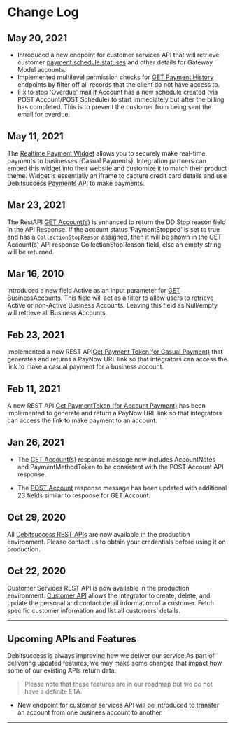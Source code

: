 # Change Log

## May 20, 2021 

* Introduced a new endpoint for customer services API that will retrieve customer [payment schedule statuses](https://debitsuccess.stoplight.io/docs/debitsuccess-api/CustomerServicesApi.yaml/paths/~1businesses~1%7BbusinessID%7D~1paymentstatuses/get) and other details for Gateway Model accounts.
* Implemented multilevel permission checks for [GET Payment History](https://debitsuccess.stoplight.io/docs/debitsuccess-api/CustomerServicesApi.yaml/paths/~1payments/get) endpoints by filter off all records that the client do not have access to.
* Fix to stop 'Overdue' mail if Account has a new schedule created (via POST Account/POST Schedule) to start immediately but after the billing has completed. This is to prevent the customer from being sent the email for overdue.

## May 11, 2021

The [Realtime Payment Widget](https://debitsuccess.stoplight.io/docs/debitsuccess-api/docs/Widgets/Real-time-payment-widget.md) allows you to securely make real-time payments to businesses (Casual Payments). Integration partners can embed this widget into their website and customize it to match their product theme. Widget is essentially an iframe to capture credit card details and use Debitsuccess [Payments API](https://debitsuccess.stoplight.io/docs/debitsuccess-api/PaymentsAPI.v1.json) to make payments. 

##  Mar 23, 2021
The RestAPI [GET Account(s)](https://debitsuccess.stoplight.io/docs/debitsuccess-api/CustomerServicesApi.yaml/paths/~1accounts/get) is enhanced to return the DD Stop reason field in the API Response. If the account status ‘PaymentStopped’ is set to true and has a `CollectionStopReason` assigned, then it will be shown in the GET Account(s) API response CollectionStopReason field, else an empty string will be returned.

## Mar 16, 2010

Introduced a new field Active as an input parameter for [GET BusinessAccounts](https://debitsuccess.stoplight.io/docs/debitsuccess-api/CustomerServicesApi.yaml/paths/~1businessAccounts/get). This field will act as a filter to allow users to retrieve Active or non-Active Business Accounts. Leaving this field as Null/empty will retrieve all Business Accounts.

## Feb 23, 2021
Implemented a new REST API[Get Payment Token(for Casual Payment)](https://debitsuccess.stoplight.io/docs/debitsuccess-api/CustomerServicesApi.yaml/paths/~1businessAccounts~1%7BbusinessAccountId%7D~1paymentTokens/post) that generates and returns a PayNow URL link so that integrators can access the link to make a casual payment for a business account.


## Feb 11, 2021
A new REST API [Get PaymentToken (for Account Payment)](https://debitsuccess.stoplight.io/docs/debitsuccess-api/CustomerServicesApi.yaml/paths/~1accounts~1%7BaccountId%7D~1paymentTokens/post) has been implemented to generate and return a PayNow URL link so that integrators can access the link to make payment to an account.


## Jan 26, 2021

* The [GET Account(s)](https://debitsuccess.stoplight.io/docs/debitsuccess-api/CustomerServicesApi.yaml/paths/~1accounts/get) response message now includes AccountNotes and PaymentMethodToken to be consistent with the POST Account API response.


* The [POST Account](https://debitsuccess.stoplight.io/docs/debitsuccess-api/CustomerServicesApi.yaml/paths/~1accounts/post) response message has been updated with additional 23 fields similar to response for GET Account.



## Oct 29, 2020

All [Debitsuccess REST APIs](../Introduction/1-REST-APIs.md) are now available in the production environment. Please contact us to obtain your credentials before using it on production. 

## Oct 22, 2020

Customer Services REST API is now available in the production environment. [Customer API](https://debitsuccess.stoplight.io/docs/debitsuccess-api/CustomerServicesApi.yaml) allows the integrator to create, delete, and update the personal and contact detail information of a customer. Fetch specific customer information and list all customers’ details. 

******

## Upcoming APIs and Features
Debitsuccess is always improving how we deliver our service.As part of delivering updated features, we may make some changes that impact how some of our existing APIs return data.

<!-- theme: success -->

> Please note that these features are in our roadmap but we do not have a definite ETA.

* New endpoint for customer services API will be introduced to transfer an account from one business account to another.

*****

